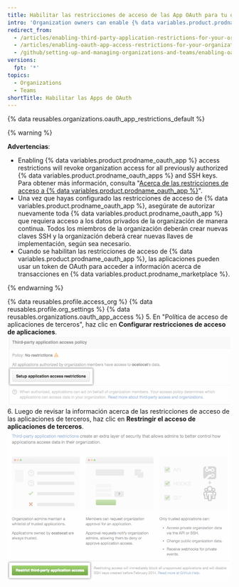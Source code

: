 ```yaml
---
title: Habilitar las restricciones de acceso de las App OAuth para tu organización
intro: 'Organization owners can enable {% data variables.product.prodname_oauth_app %} access restrictions to prevent untrusted apps from accessing the organization''s resources while allowing organization members to use {% data variables.product.prodname_oauth_apps %} for their personal accounts.'
redirect_from:
  - /articles/enabling-third-party-application-restrictions-for-your-organization/
  - /articles/enabling-oauth-app-access-restrictions-for-your-organization
  - /github/setting-up-and-managing-organizations-and-teams/enabling-oauth-app-access-restrictions-for-your-organization
versions:
  fpt: '*'
topics:
  - Organizations
  - Teams
shortTitle: Habilitar las Apps de OAuth
---
```


{% data reusables.organizations.oauth_app_restrictions_default %}

{% warning %}

**Advertencias**:
- Enabling {% data variables.product.prodname_oauth_app %} access restrictions will revoke organization access for all previously authorized {% data variables.product.prodname_oauth_apps %} and SSH keys. Para obtener más información, consulta "[Acerca de las restricciones de acceso a {% data variables.product.prodname_oauth_app %}](/articles/about-oauth-app-access-restrictions)".
- Una vez que hayas configurado las restricciones de acceso de {% data variables.product.prodname_oauth_app %}, asegúrate de autorizar nuevamente toda {% data variables.product.prodname_oauth_app %} que requiera acceso a los datos privados de la organización de manera continua. Todos los miembros de la organización deberán crear nuevas claves SSH y la organización deberá crear nuevas llaves de implementación, según sea necesario.
- Cuando se habilitan las restricciones de acceso de {% data variables.product.prodname_oauth_app %}, las aplicaciones pueden usar un token de OAuth para acceder a información acerca de transacciones en {% data variables.product.prodname_marketplace %}.

{% endwarning %}

{% data reusables.profile.access_org %}
{% data reusables.profile.org_settings %}
{% data reusables.organizations.oauth_app_access %}
5. En "Política de acceso de aplicaciones de terceros", haz clic en **Configurar restricciones de acceso de aplicaciones**. ![Botón Configurar restricciones](/assets/images/help/settings/settings-third-party-set-up-restrictions.png)
6. Luego de revisar la información acerca de las restricciones de acceso de las aplicaciones de terceros, haz clic en **Restringir el acceso de aplicaciones de terceros**. ![Botón Confirmar restricciones](/assets/images/help/settings/settings-third-party-restrict-confirm.png)

